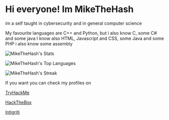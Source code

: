 # Hi everyone! Im MikeTheHash
im a self taught in cybersecurity and in general computer science

My favourite languages are C++ and Python, but i also know C, some C# and some java
I know also HTML, Javascript and CSS, some Java and some PHP
i also know some assembly 

![MikeTheHash's Stats](https://github-readme-stats.vercel.app/api?username=MikeTheHash&theme=tokyonight&show_icons=true&hide_border=true&count_private=true)

![MikeTheHash's Top Languages](https://github-readme-stats.vercel.app/api/top-langs/?username=MikeTheHash&theme=tokyonight&show_icons=true&hide_border=true&layout=compact)

![MikeTheHash's Streak](https://github-readme-streak-stats.herokuapp.com/?user=MikeTheHash&theme=tokyonight&hide_border=true)

If you want you can check my profiles on 

[TryHackMe](https://tryhackme.com/p/MikeTheHash)

[HackTheBox](https://app.hackthebox.com/users/584106)

[Intigriti]()
